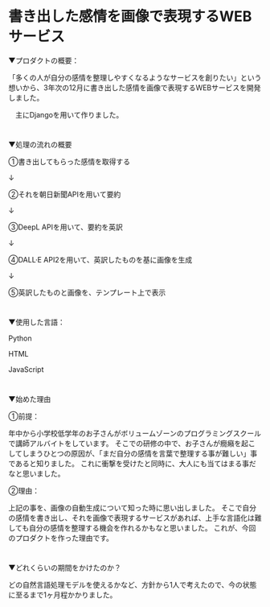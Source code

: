 # 書き出した感情を画像で表現するWEBサービス


▼プロダクトの概要：

「多くの人が自分の感情を整理しやすくなるようなサービスを創りたい」という想いから、3年次の12月に書き出した感情を画像で表現するWEBサービスを開発しました。

　主にDjangoを用いて作りました。
 
#
▼処理の流れの概要
 
①書き出してもらった感情を取得する

↓

②それを朝日新聞APIを用いて要約

↓

③DeepL APIを用いて、要約を英訳

↓

④DALL·E API2を用いて、英訳したものを基に画像を生成

↓

⑤英訳したものと画像を、テンプレート上で表示
#


▼使用した言語：

Python 

HTML

JavaScript

#
▼始めた理由

①前提：

年中から小学校低学年のお子さんがボリュームゾーンのプログラミングスクールで講師アルバイトをしています。 
そこでの研修の中で、お子さんが癇癪を起こしてしまうひとつの原因が、「まだ自分の感情を言葉で整理する事が難しい」事であると知りました。 これに衝撃を受けたと同時に、大人にも当てはまる事だなと思いました。 


②理由：

上記の事を、画像の自動生成について知った時に思い出しました。 そこで自分の感情を書き出し、それを画像で表現するサービスがあれば、上手な言語化は難しても自分の感情を整理する機会を作れるかもなと思いました。 これが、今回のプロダクトを作った理由です。

#
▼どれくらいの期間をかけたのか？

 どの自然言語処理モデルを使えるかなど、方針から1人で考えたので、今の状態に至るまで1ヶ月程かかりました。

